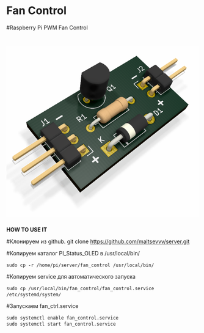 # Fan Control
#Raspberry Pi PWM Fan Control 

# ![prototype scheme](https://github.com/maltsevvv/server/raw/main/fan_control/img/rpi-pwm-fan-3d.png)

**HOW TO USE IT**

#Клонируем из github.
    git clone https://github.com/maltsevvv/server.git
    
#Копируем каталог PI_Status_OLED в /usr/local/bin/

    sudo cp -r /home/pi/server/fan_control /usr/local/bin/

#Копируем service для автоматического запуска

    sudo cp /usr/local/bin/fan_control/fan_control.service /etc/systemd/system/

#Запускаем fan_ctrl.service

    sudo systemctl enable fan_control.service
    sudo systemctl start fan_control.service
